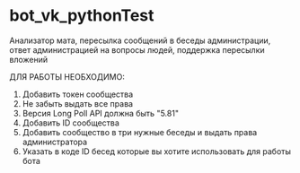 # bot_vk_pythonTest
Анализатор мата, пересылка сообщений в беседы администрации, ответ администрацией на вопросы людей, поддержка пересылки вложений

ДЛЯ РАБОТЫ НЕОБХОДИМО:
1. Добавить токен сообщества
2. Не забыть выдать все права
3. Версия Long Poll API должна быть "5.81"
4. Добавить ID сообщества
5. Добавить сообщество в три нужные беседы и выдать права администратора
6. Указать в коде ID бесед которые вы хотите использовать для работы бота
